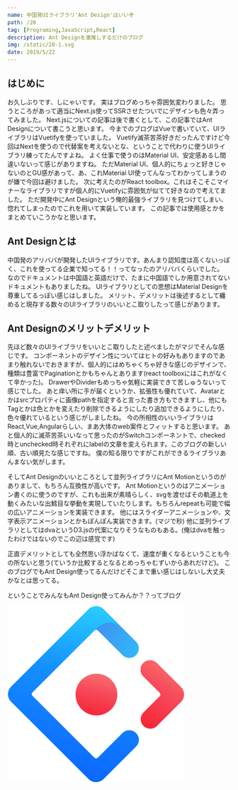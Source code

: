 ```yaml
---
name: 中国発UIライブラリ'Ant Design'はいいぞ
path: /20
tag: [Programing,JavaScript,React]
description: Ant Designを激推しするだけのブログ
img: /static/20-1.svg
date: 2019/5/22
---
```


## はじめに
お久しぶりです、しにゃいです。
実はブログめっちゃ雰囲気変わりました。
思うところがあって適当にNext.js使ってSSRさせたついでにデザインも色々弄ってみました。
Next.jsについての記事は後で書くとして、この記事ではAnt Designについて書こうと思います。
今までのブログはVueで書いていて、UIライブラリはVuetifyを使っていました。
Vuetify滅茶苦茶好きだったんですけど今回はNextを使うので代替案を考えないとな、ということで代わりに使うUIライブラリ練ってたんですよね。
よく仕事で使うのはMaterial UI、安定感あるし間違いないって感じがありますね。
ただMaterial UI、個人的にちょっと好きじゃないのとGU感があって、あ、これMaterial UI使ってんなってわかってしまうのが嫌で今回は避けました。
次に考えたのがReact toolbox。これはそこそこマイナーなライブラリですが個人的にVuetifyに雰囲気が似てて好きなので考えてました。
ただ開発中にAnt Designという俺的最強ライブラリを見つけてしまい、惚れてしまったのでこれを用いて実装しています。
この記事では使用感とかをまとめていこうかなと思います。

## Ant Designとは
中国発のアリババが開発したUIライブラリです。あんまり認知度は高くないっぽく、これを使ってる企業で知ってる！！ってなったのアリババくらいでした。
なのでドキュメントは中国語と英語だけで、たまに中国語でしか用意されてないドキュメントもありましたね。
UIライブラリとしての思想はMaterial Designを尊重してるっぽい感じはしました。
メリット、デメリットは後述するとして纏めると現存する数々のUIライブラリのいいとこ取りしたって感じがあります。

## Ant Designのメリットデメリット
先ほど数々のUIライブラリをいいとこ取りしたと述べましたがマジでそんな感じです。
コンポーネントのデザイン性についてはヒトの好みもありますのであまり触れないでおきますが、個人的にはめちゃくちゃ好きな感じのデザインで、種類は豊富でPaginationとかもちゃんとあります(react toolboxにはこれがなくて辛かった)。
DrawerやDividerもめっちゃ気軽に実装できて苦しゅうないって感じでした。
あと痒い所に手が届くというか、拡張性も優れていて、Avatarとかはsrcプロパティに画像pathを指定すると言った書き方もできますし、他にもTagとかは色とかを変えたり削除できるようにしたり追加できるようにしたり、色々優れているという感じがしましたね。
今の所相性のいいライブラリはReact,Vue,Angularらしい、まあ大体のweb案件とフィットすると思います。
あと個人的に滅茶苦茶いいなって思ったのがSwitchコンポーネントで、checked時とunchecked時それぞれにlabelの文章を変えられます。このブログの新しい順、古い順見たな感じですね。
僕の知る限りですがこれができるライブラリあんまない気がします。

そしてAnt Designのいいところとして並列ライブラリにAnt Motionというのがありまして、もちろん互換性が高いです。
Ant Motionというのはアニメーション書くのに使うのですが、これも出来が素晴らしく、svgを渡せばその軌道上を動くみたいな出鱈目な挙動を実現していたりします。もちろんrepeatも可能で幅の広いアニメーションを実装できます。
他にはスライダーアニメーションや、文字表示アニメーションとかもぽんぽん実装できます。(マジで秒)
他に並列ライブラリとしてはdvaというD3.jsの代案になりそうなものもある。(俺はdvaを触ったわけではないのでこの辺は感覚です)

正直デメリットとしても全然思い浮かばなくて、速度が重くなるということも今の所ないと思う(ていうか比較するとなるとめっちゃむずいからあれだけど)。
このブログでもAnt Design使ってるんだけどそこまで重い感じはしないし大丈夫かなとは思ってる。

ということでみんなもAnt Design使ってみんか？？ってブログ

[<img src="/static/20-1.svg" />](https://ant.design/)